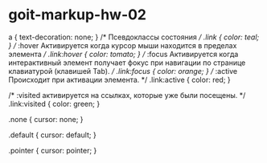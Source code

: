 
# goit-markup-hw-02

a {
    text-decoration: none;
  }
/* Псевдоклассы состояния */
  .link {
    color: teal;
  }
/* :hover Активируется когда курсор мыши находится в пределах элемента */
  .link:hover {
    color: tomato;
  }
  /* :focus Активируется когда интерактивный элемент
  получает фокус при навигации по странице клавиатурой (клавишей Tab). */
  .link:focus {
    color: orange;
  }
  /* :active Происходит при активации элемента. */
  .link:active {
    color: red;
  }

  /* :visited активируется на ссылках, которые уже были посещены. */
  .link:visited {
    color: green;
  } 

  .none {
    cursor: none;
  }

  .default {
    cursor: default;
  }

  .pointer {
    cursor: pointer;
  }
